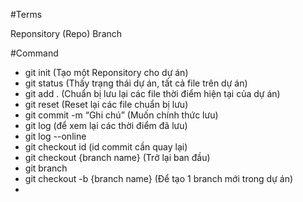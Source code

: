 #Terms

Reponsitory (Repo)
Branch

#Command

- git init (Tạo một Reponsitory cho dự án)
- git status (Thấy trạng thái dự án, tất cả file trên dự án)
- git add . (Chuẩn bị lưu lại các file thời điểm hiện tại của dự án)
- git reset (Reset lại các file chuẩn bị lưu)
- git commit -m “Ghi chú” (Muốn chính thức lưu)
- git log (để xem lại các thời điểm đã lưu)
- git log --online
- git checkout id (id commit cần quay lại)
- git checkout {branch name} (Trở lại ban đầu)
- git branch
- git checkout -b {branch name} (Để tạo 1 branch mới trong dự án)
- 



